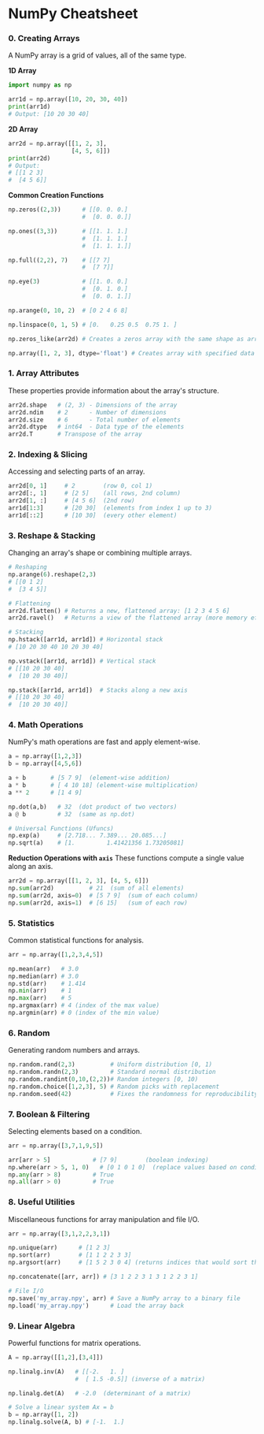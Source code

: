 # NumPy Cheatsheet

### 0\. Creating Arrays

A NumPy array is a grid of values, all of the same type.

**1D Array**

```python
import numpy as np

arr1d = np.array([10, 20, 30, 40])
print(arr1d)
# Output: [10 20 30 40]
```

**2D Array**

```python
arr2d = np.array([[1, 2, 3],
                  [4, 5, 6]])
print(arr2d)
# Output:
# [[1 2 3]
#  [4 5 6]]
```

**Common Creation Functions**

```python
np.zeros((2,3))      # [[0. 0. 0.]
                     #  [0. 0. 0.]]

np.ones((3,3))       # [[1. 1. 1.]
                     #  [1. 1. 1.]
                     #  [1. 1. 1.]]

np.full((2,2), 7)    # [[7 7]
                     #  [7 7]]

np.eye(3)            # [[1. 0. 0.]
                     #  [0. 1. 0.]
                     #  [0. 0. 1.]]

np.arange(0, 10, 2)  # [0 2 4 6 8]

np.linspace(0, 1, 5) # [0.   0.25 0.5  0.75 1. ]

np.zeros_like(arr2d) # Creates a zeros array with the same shape as arr2d

np.array([1, 2, 3], dtype='float') # Creates array with specified data type
```

### 1\. Array Attributes

These properties provide information about the array's structure.

```python
arr2d.shape   # (2, 3) - Dimensions of the array
arr2d.ndim    # 2      - Number of dimensions
arr2d.size    # 6      - Total number of elements
arr2d.dtype   # int64  - Data type of the elements
arr2d.T       # Transpose of the array
```

### 2\. Indexing & Slicing

Accessing and selecting parts of an array.

```python
arr2d[0, 1]     # 2        (row 0, col 1)
arr2d[:, 1]     # [2 5]    (all rows, 2nd column)
arr2d[1, :]     # [4 5 6]  (2nd row)
arr1d[1:3]      # [20 30]  (elements from index 1 up to 3)
arr1d[::2]      # [10 30]  (every other element)
```

### 3\. Reshape & Stacking

Changing an array's shape or combining multiple arrays.

```python
# Reshaping
np.arange(6).reshape(2,3)
# [[0 1 2]
#  [3 4 5]]

# Flattening
arr2d.flatten() # Returns a new, flattened array: [1 2 3 4 5 6]
arr2d.ravel()   # Returns a view of the flattened array (more memory efficient)

# Stacking
np.hstack([arr1d, arr1d]) # Horizontal stack
# [10 20 30 40 10 20 30 40]

np.vstack([arr1d, arr1d]) # Vertical stack
# [[10 20 30 40]
#  [10 20 30 40]]

np.stack([arr1d, arr1d])  # Stacks along a new axis
# [[10 20 30 40]
#  [10 20 30 40]]
```

### 4\. Math Operations

NumPy's math operations are fast and apply element-wise.

```python
a = np.array([1,2,3])
b = np.array([4,5,6])

a + b       # [5 7 9]  (element-wise addition)
a * b       # [ 4 10 18] (element-wise multiplication)
a ** 2      # [1 4 9]

np.dot(a,b)   # 32  (dot product of two vectors)
a @ b         # 32  (same as np.dot)

# Universal Functions (Ufuncs)
np.exp(a)     # [2.718... 7.389... 20.085...]
np.sqrt(a)    # [1.         1.41421356 1.73205081]
```

**Reduction Operations with `axis`**
These functions compute a single value along an axis.

```python
arr2d = np.array([[1, 2, 3], [4, 5, 6]])
np.sum(arr2d)          # 21  (sum of all elements)
np.sum(arr2d, axis=0)  # [5 7 9]  (sum of each column)
np.sum(arr2d, axis=1)  # [6 15]   (sum of each row)
```

### 5\. Statistics

Common statistical functions for analysis.

```python
arr = np.array([1,2,3,4,5])

np.mean(arr)   # 3.0
np.median(arr) # 3.0
np.std(arr)    # 1.414
np.min(arr)    # 1
np.max(arr)    # 5
np.argmax(arr) # 4 (index of the max value)
np.argmin(arr) # 0 (index of the min value)
```

### 6\. Random

Generating random numbers and arrays.

```python
np.random.rand(2,3)          # Uniform distribution [0, 1)
np.random.randn(2,3)         # Standard normal distribution
np.random.randint(0,10,(2,2))# Random integers [0, 10)
np.random.choice([1,2,3], 5) # Random picks with replacement
np.random.seed(42)           # Fixes the randomness for reproducibility
```

### 7\. Boolean & Filtering

Selecting elements based on a condition.

```python
arr = np.array([3,7,1,9,5])

arr[arr > 5]            # [7 9]        (boolean indexing)
np.where(arr > 5, 1, 0)   # [0 1 0 1 0]  (replace values based on condition)
np.any(arr > 8)         # True
np.all(arr > 0)         # True
```

### 8\. Useful Utilities

Miscellaneous functions for array manipulation and file I/O.

```python
arr = np.array([3,1,2,2,3,1])

np.unique(arr)      # [1 2 3]
np.sort(arr)        # [1 1 2 2 3 3]
np.argsort(arr)     # [1 5 2 3 0 4] (returns indices that would sort the array)

np.concatenate([arr, arr]) # [3 1 2 2 3 1 3 1 2 2 3 1]

# File I/O
np.save('my_array.npy', arr) # Save a NumPy array to a binary file
np.load('my_array.npy')      # Load the array back
```

### 9\. Linear Algebra

Powerful functions for matrix operations.

```python
A = np.array([[1,2],[3,4]])

np.linalg.inv(A)   # [[-2.   1. ]
                   #  [ 1.5 -0.5]] (inverse of a matrix)

np.linalg.det(A)   # -2.0  (determinant of a matrix)

# Solve a linear system Ax = b
b = np.array([1, 2])
np.linalg.solve(A, b) # [-1.  1.]
```
